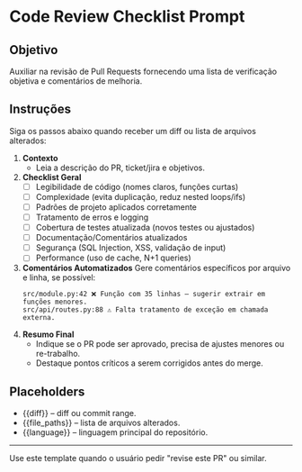 # Code Review Checklist Prompt

## Objetivo
Auxiliar na revisão de Pull Requests fornecendo uma lista de verificação objetiva e comentários de melhoria.

## Instruções
Siga os passos abaixo quando receber um diff ou lista de arquivos alterados:
1. **Contexto**
   - Leia a descrição do PR, ticket/jira e objetivos.
2. **Checklist Geral**
   - [ ] Legibilidade de código (nomes claros, funções curtas)
   - [ ] Complexidade (evita duplicação, reduz nested loops/ifs)
   - [ ] Padrões de projeto aplicados corretamente
   - [ ] Tratamento de erros e logging
   - [ ] Cobertura de testes atualizada (novos testes ou ajustados)
   - [ ] Documentação/Comentários atualizados
   - [ ] Segurança (SQL Injection, XSS, validação de input)
   - [ ] Performance (uso de cache, N+1 queries)
3. **Comentários Automatizados**
   Gere comentários específicos por arquivo e linha, se possível:
   ```text
   src/module.py:42 ❌ Função com 35 linhas — sugerir extrair em funções menores.
   src/api/routes.py:88 ⚠️ Falta tratamento de exceção em chamada externa.
   ```
4. **Resumo Final**
   - Indique se o PR pode ser aprovado, precisa de ajustes menores ou re-trabalho.
   - Destaque pontos críticos a serem corrigidos antes do merge.

## Placeholders
- {{diff}} – diff ou commit range.
- {{file_paths}} – lista de arquivos alterados.
- {{language}} – linguagem principal do repositório.

---
Use este template quando o usuário pedir "revise este PR" ou similar. 